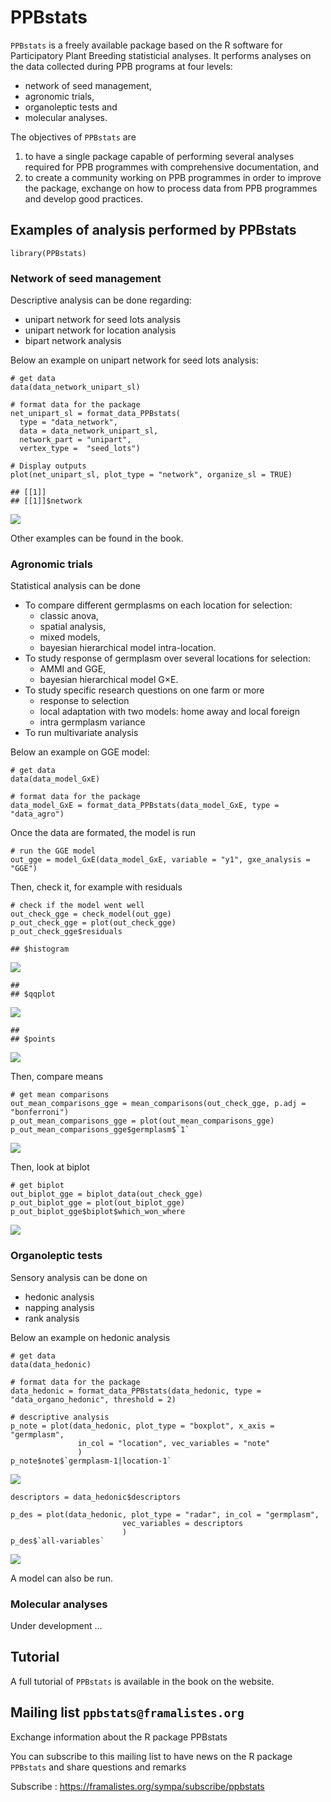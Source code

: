PPBstats
========

`PPBstats` is a freely available package based on the R software for
Participatory Plant Breeding statisticial analyses. It performs analyses
on the data collected during PPB programs at four levels:

-   network of seed management,
-   agronomic trials,
-   organoleptic tests and
-   molecular analyses.

The objectives of `PPBstats` are

1.  to have a single package capable of performing several analyses
    required for PPB programmes with comprehensive documentation, and
2.  to create a community working on PPB programmes in order to improve
    the package, exchange on how to process data from PPB programmes and
    develop good practices.

Examples of analysis performed by PPBstats
------------------------------------------

    library(PPBstats)

### Network of seed management

Descriptive analysis can be done regarding:

-   unipart network for seed lots analysis
-   unipart network for location analysis
-   bipart network analysis

Below an example on unipart network for seed lots analysis:

    # get data
    data(data_network_unipart_sl) 

    # format data for the package
    net_unipart_sl = format_data_PPBstats(
      type = "data_network",
      data = data_network_unipart_sl, 
      network_part = "unipart", 
      vertex_type =  "seed_lots")

    # Display outputs
    plot(net_unipart_sl, plot_type = "network", organize_sl = TRUE)

    ## [[1]]
    ## [[1]]$network

![](README_files/figure-markdown_strict/unnamed-chunk-2-1.png)

Other examples can be found in the book.

### Agronomic trials

Statistical analysis can be done

-   To compare different germplasms on each location for selection:
    -   classic anova,
    -   spatial analysis,
    -   mixed models,
    -   bayesian hierarchical model intra-location.
-   To study response of germplasm over several locations for selection:
    -   AMMI and GGE,
    -   bayesian hierarchical model G×E.
-   To study specific research questions on one farm or more
    -   response to selection
    -   local adaptation with two models: home away and local foreign
    -   intra germplasm variance
-   To run multivariate analysis

Below an example on GGE model:

    # get data
    data(data_model_GxE)

    # format data for the package
    data_model_GxE = format_data_PPBstats(data_model_GxE, type = "data_agro")

Once the data are formated, the model is run

    # run the GGE model
    out_gge = model_GxE(data_model_GxE, variable = "y1", gxe_analysis = "GGE")

Then, check it, for example with residuals

    # check if the model went well
    out_check_gge = check_model(out_gge)
    p_out_check_gge = plot(out_check_gge)
    p_out_check_gge$residuals

    ## $histogram

![](README_files/figure-markdown_strict/unnamed-chunk-5-1.png)

    ## 
    ## $qqplot

![](README_files/figure-markdown_strict/unnamed-chunk-5-2.png)

    ## 
    ## $points

![](README_files/figure-markdown_strict/unnamed-chunk-5-3.png)

Then, compare means

    # get mean comparisons
    out_mean_comparisons_gge = mean_comparisons(out_check_gge, p.adj = "bonferroni")
    p_out_mean_comparisons_gge = plot(out_mean_comparisons_gge)
    p_out_mean_comparisons_gge$germplasm$`1`

![](README_files/figure-markdown_strict/unnamed-chunk-6-1.png)

Then, look at biplot

    # get biplot
    out_biplot_gge = biplot_data(out_check_gge)
    p_out_biplot_gge = plot(out_biplot_gge)
    p_out_biplot_gge$biplot$which_won_where

![](README_files/figure-markdown_strict/unnamed-chunk-7-1.png)

### Organoleptic tests

Sensory analysis can be done on

-   hedonic analysis
-   napping analysis
-   rank analysis

Below an example on hedonic analysis

    # get data
    data(data_hedonic)

    # format data for the package
    data_hedonic = format_data_PPBstats(data_hedonic, type = "data_organo_hedonic", threshold = 2)

    # descriptive analysis
    p_note = plot(data_hedonic, plot_type = "boxplot", x_axis = "germplasm",
                   in_col = "location", vec_variables = "note"
                   )
    p_note$note$`germplasm-1|location-1`

![](README_files/figure-markdown_strict/unnamed-chunk-9-1.png)

    descriptors = data_hedonic$descriptors

    p_des = plot(data_hedonic, plot_type = "radar", in_col = "germplasm", 
                             vec_variables = descriptors
                             )
    p_des$`all-variables`

![](README_files/figure-markdown_strict/unnamed-chunk-9-2.png)

A model can also be run.

### Molecular analyses

Under development …

Tutorial
--------

A full tutorial of `PPBstats` is available in the book on the website.

Mailing list `ppbstats@framalistes.org`
---------------------------------------

Exchange information about the R package PPBstats

You can subscribe to this mailing list to have news on the R package
`PPBstats` and share questions and remarks

Subscribe :
<a href="https://framalistes.org/sympa/subscribe/ppbstats" class="uri">https://framalistes.org/sympa/subscribe/ppbstats</a>
